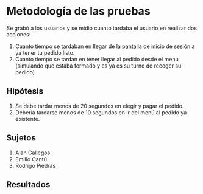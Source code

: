 # Metodología de las pruebas
Se grabó a los usuarios y se midio cuanto tardaba el usuario en realizar dos acciones:
1. Cuanto tiempo se tardaban en llegar de la pantalla de inicio de sesión a ya tener tu pedido listo.
2. Cuanto tiempo se tardan en tener llegar al pedido desde el menú (simulando que estaba formado y es ya es su turno de recoger su pedido)

## Hipótesis
1. Se debe tardar menos de 20 segundos en elegir y pagar el pedido.
2. Debería tardarse menos de 10 segundos en ir del menú al pedido ya existente.

## Sujetos
1. Alan Gallegos
2. Emilio Cantú
3. Rodrigo Piedras

## Resultados
